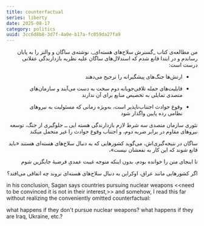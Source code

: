```yaml
---
title: counterfactual
series: liberty
date: 2025-08-17
category: politics
uuid: 3cc6d8b8-3d7f-4a0e-b17a-fc059da27fa9
---
```


<div dir="rtl">
من مطالعه‌ی کتاب _گسترش سلاح‌های هسته‌ای_، نوشته‌ی ساگان و والتز را به پایان رساندم و در ابتدا قانع شدم که استدلال‌های ساگان علیه نظریه بازدارندگی عقلانی درست است:

- ارتش‌ها جنگ‌های پیشگیرانه را ترجیح می‌دهند

- قابلیت‌های حمله تلافی‌جویانه دوم سخت به دست می‌آیند و سازمان‌های متصدی تمایلی به تخصیص منابع برای آن ندارند

- وقوع حوادث اجتناب‌ناپذیر است، به‌ویژه زمانی که مسئولیت به نیروهای نظامی رده پایین واگذار شود

تئوری سازمان متصدی سه شرط لازم بازدارندگی هسته ایی ــ جلوگیری از جنگ، توسعه نیروهای مقاوم در برابر ضربه دوم، و اجتناب وقوع حوادث را غیر متحمل میکند 

ساگان در نتیجه‌گیری‌اش، می‌گوید کشورهایی که به دنبال سلاح‌های هسته‌ای هستند «باید قانع شوند که این کار به نفعشان نیست»، 

تا اینجای متن را خوانده بودم، بدون اینکه متوجه غیبت عمدیِ فرضیهٔ جایگزین شوم

اگر کشورهایی مانند عراق، اوکراین به دنبال سلاح‌های هسته‌ای نروند چه اتفاقی می‌افتد؟

</div>

in his conclusion, Sagan says countries pursuing nuclear weapons <<need to be convinced it is not in their interest,>> and somehow, I read this far without realizing the conveniently omitted counterfactual:

what happens if they don't pursue nuclear weapons? what happens if they are Iraq, Ukraine, etc.?